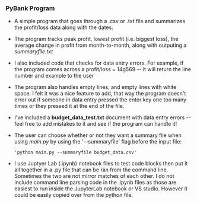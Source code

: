 ### PyBank Program
* A simple program that goes through a .csv or .txt file and summarizes the profit/loss data along with the dates.
* The program tracks peak profit, lowest profit (i.e. biggest loss), the average change in profit from month-to-month, along with outputing a *summaryfile.txt*
* I also included code that checks for data entry errors. For example, if the program comes across a profit/loss = 14g569 -- it will return the line number and example to the user
* The program also handles empty lines, and empty lines with white space. I felt it was a nice feature to add, that way the program doesn't error out if someone in data entry pressed the enter key one too many times or they pressed it at the end of the file. 
* I've included a **budget_data_test.txt** document with data entry errors -- feel free to add mistakes to it and see if the program can handle it! 
* The user can choose whether or not they want a summary file when using *main.py* by using the '--summaryfile' flag before the input file:          

    <pre><code>'python main.py --summaryfile budget_data.csv'</code></pre>

* I use Juptyer Lab (.ipynb) notebook files to test code blocks then put it all together in a .py file that can be ran from the command line. Sometimes the two are not mirror matches of each other. I do not include command line parsing code in the .ipynb files as those are easiest to run inside the JupyterLab notebook or VS studio. However it could be easily copied over from the python file.

 


    
